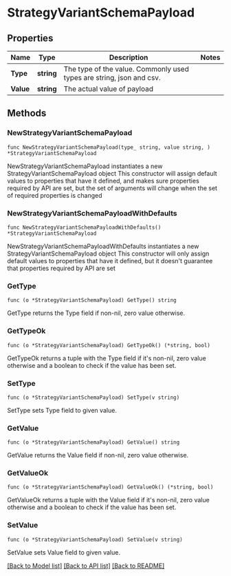 # StrategyVariantSchemaPayload

## Properties

Name | Type | Description | Notes
------------ | ------------- | ------------- | -------------
**Type** | **string** | The type of the value. Commonly used types are string, json and csv. | 
**Value** | **string** | The actual value of payload | 

## Methods

### NewStrategyVariantSchemaPayload

`func NewStrategyVariantSchemaPayload(type_ string, value string, ) *StrategyVariantSchemaPayload`

NewStrategyVariantSchemaPayload instantiates a new StrategyVariantSchemaPayload object
This constructor will assign default values to properties that have it defined,
and makes sure properties required by API are set, but the set of arguments
will change when the set of required properties is changed

### NewStrategyVariantSchemaPayloadWithDefaults

`func NewStrategyVariantSchemaPayloadWithDefaults() *StrategyVariantSchemaPayload`

NewStrategyVariantSchemaPayloadWithDefaults instantiates a new StrategyVariantSchemaPayload object
This constructor will only assign default values to properties that have it defined,
but it doesn't guarantee that properties required by API are set

### GetType

`func (o *StrategyVariantSchemaPayload) GetType() string`

GetType returns the Type field if non-nil, zero value otherwise.

### GetTypeOk

`func (o *StrategyVariantSchemaPayload) GetTypeOk() (*string, bool)`

GetTypeOk returns a tuple with the Type field if it's non-nil, zero value otherwise
and a boolean to check if the value has been set.

### SetType

`func (o *StrategyVariantSchemaPayload) SetType(v string)`

SetType sets Type field to given value.


### GetValue

`func (o *StrategyVariantSchemaPayload) GetValue() string`

GetValue returns the Value field if non-nil, zero value otherwise.

### GetValueOk

`func (o *StrategyVariantSchemaPayload) GetValueOk() (*string, bool)`

GetValueOk returns a tuple with the Value field if it's non-nil, zero value otherwise
and a boolean to check if the value has been set.

### SetValue

`func (o *StrategyVariantSchemaPayload) SetValue(v string)`

SetValue sets Value field to given value.



[[Back to Model list]](../README.md#documentation-for-models) [[Back to API list]](../README.md#documentation-for-api-endpoints) [[Back to README]](../README.md)


